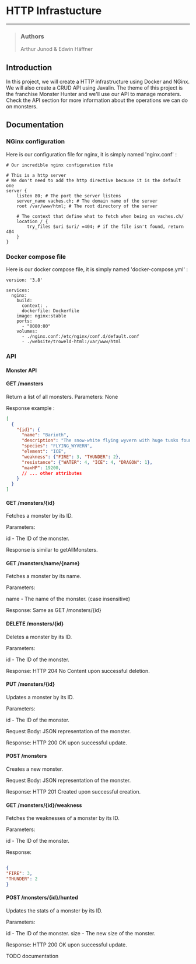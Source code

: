 # HTTP Infrastucture
___
>### Authors
>Arthur Junod & Edwin Häffner
>

## Introduction

In this project, we will create a HTTP infrastructure using Docker and NGinx. We will also create a CRUD API using Javalin.
The theme of this project is the franchise Monster Hunter and we'll use our API to manage monsters. Check the API section for more information
about the operations we can do on monsters.

## Documentation

### NGinx configuration

Here is our configuration file for nginx, it is simply named 'nginx.conf' : 

```nginx configuration
# Our incredible nginx configuration file

# This is a http server
# We don't need to add the http directive because it is the default one
server {
    listen 80; # The port the server listens
    server_name vaches.ch; # The domain name of the server
    root /var/www/html; # The root directory of the server

    # The context that define what to fetch when being on vaches.ch/
    location / {
        try_files $uri $uri/ =404; # if the file isn't found, return 404
    }
}

```

### Docker compose file

Here is our docker compose file, it is simply named 'docker-compose.yml' :

```docker-compose
version: '3.8'

services:
  nginx:
    build:
      context: .
      dockerfile: Dockerfile
    image: nginx:stable
    ports:
      - "8080:80"
    volumes:
      - ./nginx.conf:/etc/nginx/conf.d/default.conf
      - ./website/troweld-html:/var/www/html

```

### API

#### Monster API


#### GET /monsters

Return a list of all monsters.
Parameters: None

Response example : 

```json
[
  {
    "{id}": {
      "name": "Barioth",
      "description": "The snow-white flying wyvern with huge tusks found in the frozen tundra...",
      "species": "FLYING_WYVERN",
      "element": "ICE",
      "weakness": {"FIRE": 3, "THUNDER": 2},
      "resistance": {"WATER": 4, "ICE": 4, "DRAGON": 1},
      "maxHP": 19200,
      // ... other attributes
    }
  }
]
```

#### GET /monsters/{id}

Fetches a monster by its ID.

Parameters:

id - The ID of the monster.

Response is similar to getAllMonsters.

#### GET /monsters/name/{name}

Fetches a monster by its name.

Parameters:

name - The name of the monster. (case insensitive)

Response:
Same as GET /monsters/{id}


#### DELETE /monsters/{id}


Deletes a monster by its ID.

Parameters:

id - The ID of the monster.

Response:
HTTP 204 No Content upon successful deletion.


#### PUT /monsters/{id}

Updates a monster by its ID.

Parameters:

id - The ID of the monster.

Request Body: JSON representation of the monster.

Response:
HTTP 200 OK upon successful update.


#### POST /monsters

Creates a new monster.

Request Body: JSON representation of the monster.

Response:
HTTP 201 Created upon successful creation.


#### GET /monsters/{id}/weakness

Fetches the weaknesses of a monster by its ID.

Parameters:

id - The ID of the monster.

Response:

```json

{
"FIRE": 3,
"THUNDER": 2
}
```

#### POST /monsters/{id}/hunted

Updates the stats of a monster by its ID.

Parameters:

id - The ID of the monster.
size - The new size of the monster.

Response:
HTTP 200 OK upon successful update.

TODO documentation

